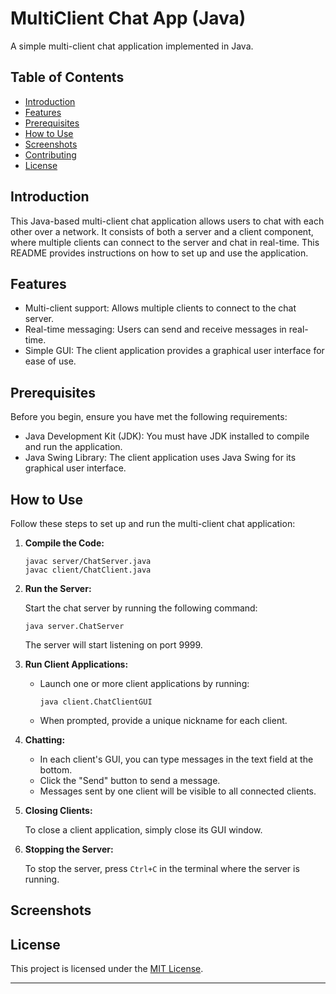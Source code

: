 # MultiClient Chat App (Java)

A simple multi-client chat application implemented in Java.

## Table of Contents

- [Introduction](#introduction)
- [Features](#features)
- [Prerequisites](#prerequisites)
- [How to Use](#how-to-use)
- [Screenshots](#screenshots)
- [Contributing](#contributing)
- [License](#license)

## Introduction

This Java-based multi-client chat application allows users to chat with each other over a network. It consists of both a server and a client component, where multiple clients can connect to the server and chat in real-time. This README provides instructions on how to set up and use the application.

## Features

- Multi-client support: Allows multiple clients to connect to the chat server.
- Real-time messaging: Users can send and receive messages in real-time.
- Simple GUI: The client application provides a graphical user interface for ease of use.

## Prerequisites

Before you begin, ensure you have met the following requirements:

- Java Development Kit (JDK): You must have JDK installed to compile and run the application.
- Java Swing Library: The client application uses Java Swing for its graphical user interface.

## How to Use

Follow these steps to set up and run the multi-client chat application:

1. **Compile the Code:**

   ```shell
   javac server/ChatServer.java
   javac client/ChatClient.java
   ```

2. **Run the Server:**

   Start the chat server by running the following command:

   ```shell
   java server.ChatServer
   ```

   The server will start listening on port 9999.

3. **Run Client Applications:**

    - Launch one or more client applications by running:

      ```shell
      java client.ChatClientGUI
      ```

    - When prompted, provide a unique nickname for each client.

4. **Chatting:**

    - In each client's GUI, you can type messages in the text field at the bottom.
    - Click the "Send" button to send a message.
    - Messages sent by one client will be visible to all connected clients.

5. **Closing Clients:**

   To close a client application, simply close its GUI window.

6. **Stopping the Server:**

   To stop the server, press `Ctrl+C` in the terminal where the server is running.

## Screenshots


## License

This project is licensed under the [MIT License](LICENSE).

---
